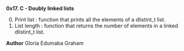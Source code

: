 **0x17. C - Doubly linked lists**


0. Print list : function that prints all the elements of a dlistint_t list.
1. List length : function that returns the number of elements in a linked dlistint_t list.

**Author**
Gloria Edumaba Graham







